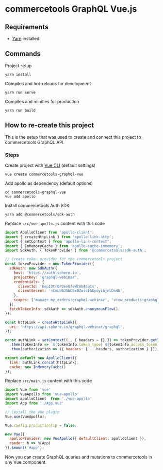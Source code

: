 # commercetools GraphQL Vue.js

## Requirements
- [Yarn](https://yarnpkg.com/en/) installed

## Commands

Project setup
```
yarn install
```

Compiles and hot-reloads for development
```
yarn run serve
```

Compiles and minifies for production
```
yarn run build
```

## How to re-create this project

This is the setup that was used to create and connect this project to commercetools GraphQL API.

### Steps
Create project with [Vue CLI](https://github.com/vuejs/vue-cli) (default settings)
```
vue create commercetools-graphql-vue
```

Add apollo as dependency (default options)
```
cd commercetools-graphql-vue
vue add apollo
```
Install commercetools Auth SDK
```
yarn add @commercetools/sdk-auth
```
Replace `src/vue-apollo.js` content with this code
```javascript
import ApolloClient from 'apollo-client';
import { createHttpLink } from 'apollo-link-http';
import { setContext } from 'apollo-link-context';
import { InMemoryCache } from 'apollo-cache-inmemory';
import SdkAuth, { TokenProvider } from '@commercetools/sdk-auth';

// Create token provider for the commercetools project
const tokenProvider = new TokenProvider({
  sdkAuth: new SdkAuth({
    host: 'https://auth.sphere.io',
    projectKey: 'graphql-webinar',
    credentials: {
      clientId: 'EepIOtr0P2evGfeWCAh48qIs',
      clientSecret: 'nCmLN6J5bCSx0ZoicI5GpoyibjnUDnHk',
    },
    scopes: ['manage_my_orders:graphql-webinar', 'view_products:graphql-webinar'],
  }),
  fetchTokenInfo: sdkAuth => sdkAuth.anonymousFlow(),
});

const httpLink = createHttpLink({
  uri: 'https://api.sphere.io/graphql-webinar/graphql',
});

const authLink = setContext((_, { headers = {} }) => tokenProvider.getTokenInfo()
  .then(tokenInfo => `${tokenInfo.token_type} ${tokenInfo.access_token}`)
  .then(authorization => ({ headers: { ...headers, authorization } })));

export default new ApolloClient({
  link: authLink.concat(httpLink),
  cache: new InMemoryCache()
});
```

Replace `src/main.js` content with this code
```javascript
import Vue from 'vue'
import VueApollo from 'vue-apollo'
import apolloClient  from './vue-apollo'
import App from './App.vue'

// Install the vue plugin
Vue.use(VueApollo);

Vue.config.productionTip = false;

new Vue({
  apolloProvider: new VueApollo({ defaultClient: apolloClient }),
  render: h => h(App)
}).$mount('#app');
```

Now you can create GraphQL queries and mutations to commercetools in any Vue component. 
